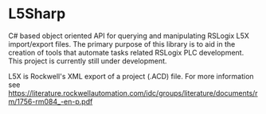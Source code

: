# L5Sharp
C# based object oriented API for querying and manipulating RSLogix L5X import/export files. The primary purpose of this library is to aid in the creation of tools that automate tasks related RSLogix PLC development. This project is currently still under development.

L5X is Rockwell's XML export of a project (.ACD) file. 
For more information see https://literature.rockwellautomation.com/idc/groups/literature/documents/rm/1756-rm084_-en-p.pdf

